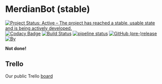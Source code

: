 # MerdianBot (stable)


[![Project Status: Active – The project has reached a stable, usable state and is being actively developed.](https://www.repostatus.org/badges/latest/active.svg)](https://www.repostatus.org/#active)
[![Codacy Badge](https://api.codacy.com/project/badge/Grade/f4169dc546b84f94ac70f9a75f27620b)](https://www.codacy.com/project/MerdedSpade/MerdianBot/dashboard?utm_source=github.com&amp;utm_medium=referral&amp;utm_content=MerdianDiscord/MerdianBot&amp;utm_campaign=Badge_Grade_Dashboard)
[![Build Status](https://ci.codemc.org/buildStatus/icon?job=MerdianDiscord/MerdianBot)](https://ci.codemc.org/view/Author/job/MerdianDiscord/job/MerdianBot/)
[![pipeline status](https://gitlab.com/MerdianDiscord/Discord/MerdianBot/badges/stable/pipeline.svg)](https://gitlab.com/MerdianDiscord/Discord/MerdianBot/commits/stable)
[![GitHub (pre-)release](https://img.shields.io/github/release/MerdianDiscord/MerdianBot/all.svg?style=flat-square)](https://github.com/MerdedSpade/MusicBotW/releases)
[![By](https://img.shields.io/badge/By-MerdedSpade-ff69b4.svg?longCache=true&style=flat-square)](https://github.com/MerdedSpade)

**Not done!** 

## Trello
Our public Trello [board](https://trello.com/b/1rmmUNX3/) 
